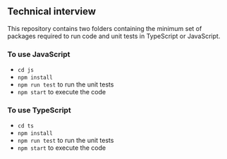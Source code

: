 ## Technical interview

This repository contains two folders containing the minimum set of packages required to run code and unit tests in TypeScript or JavaScript.

### To use JavaScript
- `cd js`
- `npm install`
- `npm run test` to run the unit tests
- `npm start` to execute the code

### To use TypeScript
- `cd ts`
- `npm install`
- `npm run test` to run the unit tests
- `npm start` to execute the code